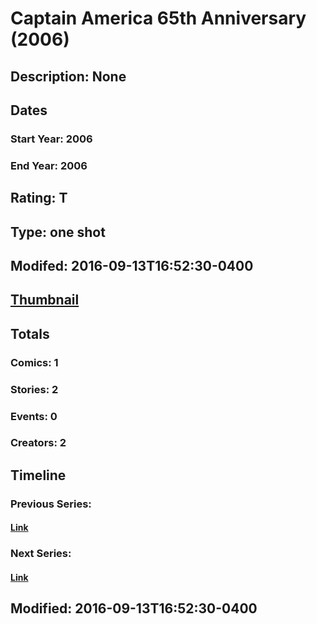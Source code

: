 # Captain America 65th Anniversary (2006)
## Description: None
## Dates
### Start Year: 2006
### End Year: 2006
## Rating: T
## Type: one shot
## Modifed: 2016-09-13T16:52:30-0400
## [Thumbnail](http://i.annihil.us/u/prod/marvel/i/mg/c/d0/57d866adeaf61.jpg)
## Totals
### Comics: 1
### Stories: 2
### Events: 0
### Creators: 2
## Timeline
### Previous Series: 
#### [Link]()
### Next Series: 
#### [Link]()
## Modified: 2016-09-13T16:52:30-0400